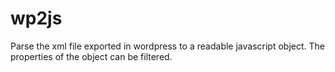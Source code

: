 wp2js
=====

Parse the xml file exported in wordpress to a readable javascript object. The properties of the object can be filtered.
